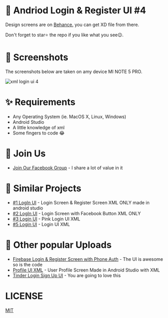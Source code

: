 # 📱 Andriod Login & Register UI #4

Design screens are on [Behance.](https://www.behance.net/gallery/76766923/Login-UI-Kit-Vol-1-Free-Download-XD) you can get XD file from there.

Don't forget to star⭐ the repo if you like what you see😉.

# 📸 Screenshots
The screenshots below are taken on amy device MI NOTE 5 PRO.

![xml login ui 4](https://user-images.githubusercontent.com/55942632/68074544-29e70700-fdc2-11e9-8d69-2c29c8aa081e.png)

# ✨ Requirements
- Any Operating System (ie. MacOS X, Linux, Windows)
- Android Studio
- A little knowledge of xml
- Some fingers to code 😂

# 🤗 Join Us
* [Join Our Facebook Group](https://www.facebook.com/groups/519517995532897/) - I share a lot of value in it

# 👀 Similar Projects
* [#1 LogIn UI](https://github.com/theindianappguy/Android_XML_LOGIN_AND_REGISTER_UI_KIT_1) - Login Screen & Register Screen XML ONLY made in android studio
* [#2 LogIn UI](https://github.com/theindianappguy/Android_XML_LOGIN_UI_KIT_2) - Login Screen with Facebook Button XML ONLY
* [#3 Login UI](https://github.com/theindianappguy/Android_XML_LOGIN_UI_KIT_3) - Pink Login UI XML
* [#5 Login UI](https://github.com/theindianappguy/Android_Xml_Login_UI_5) - Login UI XML

# 📢 Other popular Uploads
* [Firebase Login & Register Screen with Phone Auth](https://github.com/theindianappguy/Login-SignupUI-FirebasePhoneauth) - The UI is awesome so is the code
* [Profile UI XML](https://github.com/theindianappguy/SampleProfileUi) - User Profile Screen Made in Android Studio with XML 
* [Tinder Login Sign Up UI](https://github.com/theindianappguy/Tinder_Login_And_SignUp_UI_XML) - You are going to love this


# LICENSE
[MIT](./LICENSE.md)
